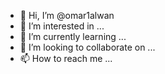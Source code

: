 - 👋 Hi, I’m @omar1alwan
- 👀 I’m interested in ...
- 🌱 I’m currently learning ...
- 💞️ I’m looking to collaborate on ...
- 📫 How to reach me ...

<!---
omar1alwan/omar1alwan is a ✨ special ✨ repository because its `README.md` (this file) appears on your GitHub profile.
You can click the Preview link to take a look at your changes.
--->
